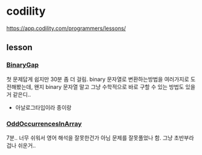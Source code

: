 # codility
https://app.codility.com/programmers/lessons/


## lesson

### [BinaryGap](https://app.codility.com/programmers/lessons/1-iterations/binary_gap/)
첫 문제답게 쉽지만 30분 좀 더 걸림. binary 문자열로 변환하는방법을 여러가지로 도전해봤는데, 왠지 binary 문자열 말고 그냥 수학적으로 바로 구할 수 있는 방법도 있을 거 같은디.. 
+ 아날로그타입이라 종이랑 

### [OddOccurrencesInArray](https://app.codility.com/programmers/lessons/2-arrays/odd_occurrences_in_array/)
7분.. 너무 쉬워서 영어 해석을 잘못한건가 아님 문제를 잘못풀었나 함. 그냥 초반부라 겁나 쉬운거..
